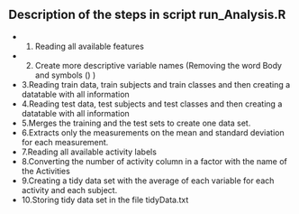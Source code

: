 ## Description of the steps in script run_Analysis.R

* 1. Reading all available features
* 2. Create more descriptive variable names (Removing the word Body and symbols () )
* 3.Reading train data, train subjects and train classes and then creating a datatable with all information
* 4.Reading test data, test subjects and test classes and then creating a datatable with all information
* 5.Merges the training and the test sets to create one data set.
* 6.Extracts only the measurements on the mean and standard deviation for each measurement.
* 7.Reading all available activity labels
* 8.Converting the number of activity column in a factor with the name of the Activities 
* 9.Creating a tidy data set with the average of each variable for each activity and each subject.
* 10.Storing tidy data set in the file tidyData.txt
